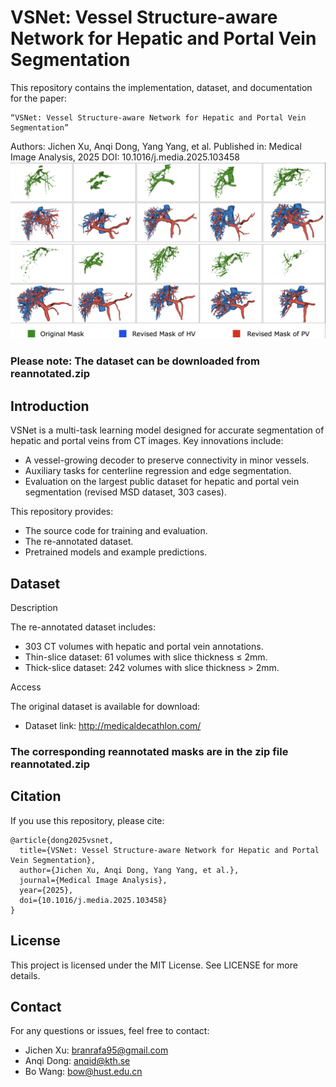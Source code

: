 # VSNet: Vessel Structure-aware Network for Hepatic and Portal Vein Segmentation

This repository contains the implementation, dataset, and documentation for the paper:

	“VSNet: Vessel Structure-aware Network for Hepatic and Portal Vein Segmentation”
Authors: Jichen Xu, Anqi Dong, Yang Yang, et al.
Published in: Medical Image Analysis, 2025
DOI: 10.1016/j.media.2025.103458
![alt text](https://github.com/XXYZB/VSNet/blob/main/mask.png)

### Please note: The dataset can be downloaded from reannotated.zip

## Introduction

VSNet is a multi-task learning model designed for accurate segmentation of hepatic and portal veins from CT images. Key innovations include: 

- A vessel-growing decoder to preserve connectivity in minor vessels.
- Auxiliary tasks for centerline regression and edge segmentation.
- Evaluation on the largest public dataset for hepatic and portal vein segmentation (revised MSD dataset, 303 cases).

This repository provides:
- The source code for training and evaluation.
- The re-annotated dataset.
- Pretrained models and example predictions.


## Dataset

Description

The re-annotated dataset includes:
- 303 CT volumes with hepatic and portal vein annotations.
- Thin-slice dataset: 61 volumes with slice thickness ≤ 2mm.
- Thick-slice dataset: 242 volumes with slice thickness > 2mm.

Access

The original dataset is available for download:
- Dataset link: http://medicaldecathlon.com/

### The corresponding reannotated masks are in the zip file reannotated.zip


## Citation

If you use this repository, please cite:

```
@article{dong2025vsnet,
  title={VSNet: Vessel Structure-aware Network for Hepatic and Portal Vein Segmentation},
  author={Jichen Xu, Anqi Dong, Yang Yang, et al.},
  journal={Medical Image Analysis},
  year={2025},
  doi={10.1016/j.media.2025.103458}
}
```

## License

This project is licensed under the MIT License. See LICENSE for more details.


## Contact

For any questions or issues, feel free to contact:
- Jichen Xu: branrafa95@gmail.com
- Anqi Dong: anqid@kth.se
- Bo Wang: bow@hust.edu.cn
 

